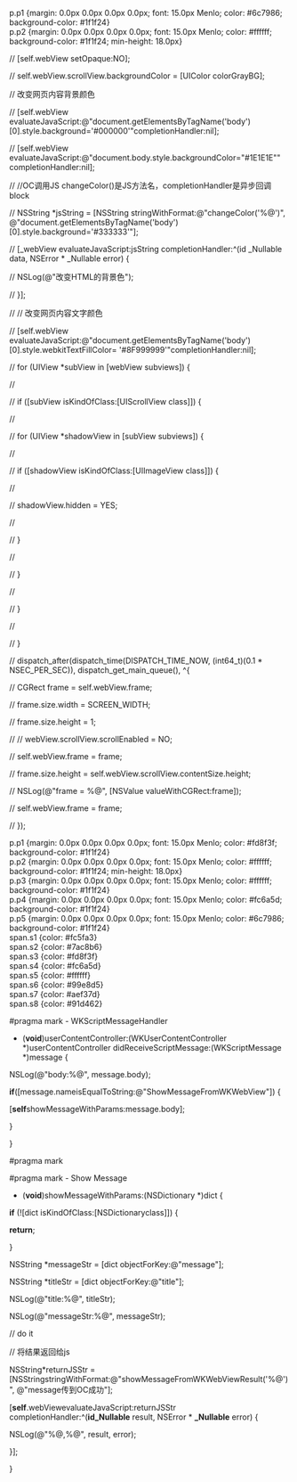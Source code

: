 p.p1 {margin: 0.0px 0.0px 0.0px 0.0px; font: 15.0px Menlo; color: \#6c7986; background-color: \#1f1f24}  
p.p2 {margin: 0.0px 0.0px 0.0px 0.0px; font: 15.0px Menlo; color: \#ffffff; background-color: \#1f1f24; min-height: 18.0px}

// \[self.webView setOpaque:NO\];

// self.webView.scrollView.backgroundColor = \[UIColor colorGrayBG\];

//  改变网页内容背景颜色

// \[self.webView evaluateJavaScript:@"document.getElementsByTagName\('body'\)\[0\].style.background='\#000000'"completionHandler:nil\];

// \[self.webView evaluateJavaScript:@"document.body.style.backgroundColor=\"\#1E1E1E\"" completionHandler:nil\];

// //OC调用JS changeColor\(\)是JS方法名，completionHandler是异步回调block

// NSString \*jsString = \[NSString stringWithFormat:@"changeColor\('%@'\)", @"document.getElementsByTagName\('body'\)\[0\].style.background='\#333333'"\];

// \[\_webView evaluateJavaScript:jsString completionHandler:^\(id \_Nullable data, NSError \* \_Nullable error\) {

// NSLog\(@"改变HTML的背景色"\);

// }\];

// // 改变网页内容文字颜色

// \[self.webView evaluateJavaScript:@"document.getElementsByTagName\('body'\)\[0\].style.webkitTextFillColor= '\#8F999999'"completionHandler:nil\];

// for \(UIView \*subView in \[webView subviews\]\) {

//

// if \(\[subView isKindOfClass:\[UIScrollView class\]\]\) {

//

// for \(UIView \*shadowView in \[subView subviews\]\) {

//

// if \(\[shadowView isKindOfClass:\[UIImageView class\]\]\) {

//

// shadowView.hidden = YES;

//

// }

//

// }

//

// }

//

// }

// dispatch\_after\(dispatch\_time\(DISPATCH\_TIME\_NOW, \(int64\_t\)\(0.1 \* NSEC\_PER\_SEC\)\), dispatch\_get\_main\_queue\(\), ^{

// CGRect frame = self.webView.frame;

// frame.size.width = SCREEN\_WIDTH;

// frame.size.height = 1;

// // webView.scrollView.scrollEnabled = NO;

// self.webView.frame = frame;

// frame.size.height = self.webView.scrollView.contentSize.height;

// NSLog\(@"frame = %@", \[NSValue valueWithCGRect:frame\]\);

// self.webView.frame = frame;

// }\);









  
p.p1 {margin: 0.0px 0.0px 0.0px 0.0px; font: 15.0px Menlo; color: \#fd8f3f; background-color: \#1f1f24}  
p.p2 {margin: 0.0px 0.0px 0.0px 0.0px; font: 15.0px Menlo; color: \#ffffff; background-color: \#1f1f24; min-height: 18.0px}  
p.p3 {margin: 0.0px 0.0px 0.0px 0.0px; font: 15.0px Menlo; color: \#ffffff; background-color: \#1f1f24}  
p.p4 {margin: 0.0px 0.0px 0.0px 0.0px; font: 15.0px Menlo; color: \#fc6a5d; background-color: \#1f1f24}  
p.p5 {margin: 0.0px 0.0px 0.0px 0.0px; font: 15.0px Menlo; color: \#6c7986; background-color: \#1f1f24}  
span.s1 {color: \#fc5fa3}  
span.s2 {color: \#7ac8b6}  
span.s3 {color: \#fd8f3f}  
span.s4 {color: \#fc6a5d}  
span.s5 {color: \#ffffff}  
span.s6 {color: \#99e8d5}  
span.s7 {color: \#aef37d}  
span.s8 {color: \#91d462}  


\#pragma mark - WKScriptMessageHandler

  


- \(**void**\)userContentController:\(WKUserContentController \*\)userContentController didReceiveScriptMessage:\(WKScriptMessage \*\)message {



NSLog\(@"body:%@", message.body\);



**if**\(\[message.nameisEqualToString:@"ShowMessageFromWKWebView"\]\) {

 \[**self**showMessageWithParams:message.body\];

 }

}

\#pragma mark

\#pragma mark - Show Message

  


- \(**void**\)showMessageWithParams:\(NSDictionary \*\)dict {



**if** \(!\[dict isKindOfClass:\[NSDictionaryclass\]\]\) {

**return**;

 }



NSString \*messageStr = \[dict objectForKey:@"message"\];

NSString \*titleStr = \[dict objectForKey:@"title"\];

NSLog\(@"title:%@", titleStr\);

NSLog\(@"messageStr:%@", messageStr\);



// do it



// 将结果返回给js

NSString\*returnJSStr = \[NSStringstringWithFormat:@"showMessageFromWKWebViewResult\('%@'\)", @"message传到OC成功"\];

 \[**self**.webViewevaluateJavaScript:returnJSStr completionHandler:^\(**id\_Nullable** result, NSError \* **\_Nullable** error\) {



NSLog\(@"%@,%@", result, error\);

 }\];

}


